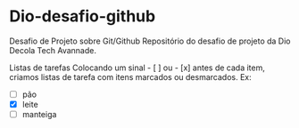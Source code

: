# Dio-desafio-github
Desafio de Projeto sobre Git/Github
Repositório do desafio de projeto da Dio Decola Tech Avannade.

Listas de tarefas 
Colocando um sinal - [ ] ou - [x] antes de cada item, criamos listas de tarefa com 
itens marcados ou desmarcados. 
Ex: 
- [ ] pão 
- [x] leite 
- [ ] manteiga 